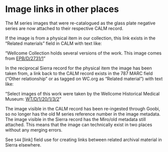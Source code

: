 # Image links in other places

The M series images that were re-catalogued as the glass plate negative series are now attached to their respective CALM record.

If the image is from a physical item in our collection, this link exists in the “Related materials” field in CALM with text like:

“Wellcome Collection holds several versions of the work. This image comes from [EPB/D/2731/1](https://wellcomecollection.org/works/dweu2ycs)”

In the reciprocal Sierra record for the physical item the image has been taken from, a link back to the CALM record exists in the 787 MARC field (“Other relationship” or as tagged on WC.org as “Related material”) with text like:

“Select images of this work were taken by the Wellcome Historical Medical Museum: [WT/D/1/20/1/3/2](https://wellcomecollection.org/works/c9qderky)”

The image visible in the CALM record has been re-ingested through Goobi, so no longer has the old M series reference number in the image metadata. The image visible in the Sierra record has the Miro/old metadata still attached. This means that the image can technically exist in two places without any merging errors.

See `544` \[link] field use for creating links between related archival material in Sierra elsewhere.
